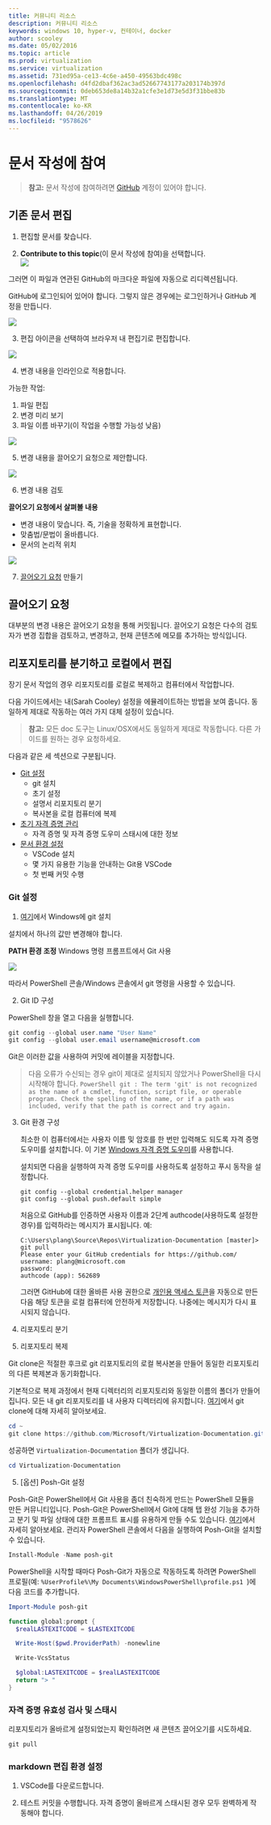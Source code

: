 ```yaml
---
title: 커뮤니티 리소스
description: 커뮤니티 리소스
keywords: windows 10, hyper-v, 컨테이너, docker
author: scooley
ms.date: 05/02/2016
ms.topic: article
ms.prod: virtualization
ms.service: virtualization
ms.assetid: 731ed95a-ce13-4c6e-a450-49563bdc498c
ms.openlocfilehash: d4fd2dbaf362ac3ad52667743177a203174b397d
ms.sourcegitcommit: 0deb653de8a14b32a1cfe3e1d73e5d3f31bbe83b
ms.translationtype: MT
ms.contentlocale: ko-KR
ms.lasthandoff: 04/26/2019
ms.locfileid: "9578626"
---
```

# <a name="contribute-to-the-docs"></a>문서 작성에 참여

> **참고:**  문서 작성에 참여하려면 [GitHub](https://www.github.com) 계정이 있어야 합니다.

## <a name="edit-an-existing-doc"></a>기존 문서 편집

1. 편집할 문서를 찾습니다.  

2. **Contribute to this topic**(이 문서 작성에 참여)을 선택합니다.  
  ![](media/editDoc.png)
  
  그러면 이 파일과 연관된 GitHub의 마크다운 파일에 자동으로 리디렉션됩니다.
  
  GitHub에 로그인되어 있어야 합니다.  그렇지 않은 경우에는 로그인하거나 GitHub 계정을 만듭니다.
  
  ![](media/GitHubView.png)
  
3. 편집 아이콘을 선택하여 브라우저 내 편집기로 편집합니다.
  
  ![](media/GitHubEdit.png)

4. 변경 내용을 인라인으로 적용합니다.
  
  가능한 작업:
  1. 파일 편집
  2. 변경 미리 보기
  3. 파일 이름 바꾸기(이 작업을 수행할 가능성 낮음)
  
  ![](media/GitHubEditor.png)
  
5. 변경 내용을 끌어오기 요청으로 제안합니다.
  
  ![](media/GitHubProposeChange.png)

6. 변경 내용 검토
  
  **끌어오기 요청에서 살펴볼 내용**  
  * 변경 내용이 맞습니다. 즉, 기술을 정확하게 표현합니다.
  * 맞춤법/문법이 올바릅니다.
  * 문서의 논리적 위치
    
  ![](media/GitHubCreatePR.png)

7. [끌어오기 요청](contribute-to-docs.md#pull-requests) 만들기  

## <a name="pull-requests"></a>끌어오기 요청

대부분의 변경 내용은 끌어오기 요청을 통해 커밋됩니다.  끌어오기 요청은 다수의 검토자가 변경 집합을 검토하고, 변경하고, 현재 콘텐츠에 메모를 추가하는 방식입니다.


## <a name="fork-the-repo-and-edit-locally"></a>리포지토리를 분기하고 로컬에서 편집

장기 문서 작업의 경우 리포지토리를 로컬로 복제하고 컴퓨터에서 작업합니다.

다음 가이드에서는 내(Sarah Cooley) 설정을 에뮬레이트하는 방법을 보여 줍니다.  동일하게 제대로 작동하는 여러 가지 대체 설정이 있습니다.

> **참고:** 모든 doc 도구는 Linux/OSX에서도 동일하게 제대로 작동합니다.  다른 가이드를 원하는 경우 요청하세요.

다음과 같은 세 섹션으로 구분됩니다.
* [Git 설정](contribute-to-docs.md#set-up-git)
  * git 설치
  * 초기 설정
  * 설명서 리포지토리 분기
  * 복사본을 로컬 컴퓨터에 복제
* [초기 자격 증명 관리](contribute-to-docs.md#validate-and-stash-credentials)
  * 자격 증명 및 자격 증명 도우미 스태시에 대한 정보
* [문서 환경 설정](contribute-to-docs.md#set-up-markdown-editing-environment)
  * VSCode 설치
  * 몇 가지 유용한 기능을 안내하는 Git용 VSCode
  * 첫 번째 커밋 수행

### <a name="set-up-git"></a>Git 설정

1. [여기](https://git-for-windows.github.io/)에서 Windows에 git 설치

  설치에서 하나의 값만 변경해야 합니다.

  **PATH 환경 조정** Windows 명령 프롬프트에서 Git 사용

  ![](media/GitFromWinCMD.png)

  따라서 PowerShell 콘솔/Windows 콘솔에서 git 명령을 사용할 수 있습니다.

2. Git ID 구성

  PowerShell 창을 열고 다음을 실행합니다.

  ``` PowerShell
  git config --global user.name "User Name"
  git config --global user.email username@microsoft.com
  ```

  Git은 이러한 값을 사용하여 커밋에 레이블을 지정합니다.

  > 다음 오류가 수신되는 경우 git이 제대로 설치되지 않았거나 PowerShell을 다시 시작해야 합니다.
    ``` PowerShell
    git : The term 'git' is not recognized as the name of a cmdlet, function, script file, or operable program. Check the spelling of the name, or if a path was included, verify that the path is correct and try again.
    ```

3. Git 환경 구성

   최소한 이 컴퓨터에서는 사용자 이름 및 암호를 한 번만 입력해도 되도록 자격 증명 도우미를 설치합니다.
   이 기본 [Windows 자격 증명 도우미](https://github.com/Microsoft/Git-Credential-Manager-for-Windows#download-and-install)를 사용합니다.

   설치되면 다음을 실행하여 자격 증명 도우미를 사용하도록 설정하고 푸시 동작을 설정합니다.
   ```
   git config --global credential.helper manager
   git config --global push.default simple
   ```

   처음으로 GitHub를 인증하면 사용자 이름과 2단계 authcode(사용하도록 설정한 경우)를 입력하라는 메시지가 표시됩니다.
   예:
   ```
   C:\Users\plang\Source\Repos\Virtualization-Documentation [master]> git pull
   Please enter your GitHub credentials for https://github.com/
   username: plang@microsoft.com
   password:
   authcode (app): 562689
   ```
   그러면 GitHub에 대한 올바른 사용 권한으로 [개인용 액세스 토큰](https://github.com/settings/tokens)을 자동으로 만든 다음 해당 토큰을 로컬 컴퓨터에 안전하게 저장합니다. 나중에는 메시지가 다시 표시되지 않습니다.

4. 리포지토리 분기

5. 리포지토리 복제

  Git clone은 적절한 후크로 git 리포지토리의 로컬 복사본을 만들어 동일한 리포지토리의 다른 복제본과 동기화합니다.

  기본적으로 복제 과정에서 현재 디렉터리의 리포지토리와 동일한 이름의 폴더가 만들어집니다.  모든 내 git 리포지토리를 내 사용자 디렉터리에 유지합니다.  [여기](http://git-scm.com/docs/git-clone)에서 git clone에 대해 자세히 알아보세요.

  ``` PowerShell
  cd ~
  git clone https://github.com/Microsoft/Virtualization-Documentation.git
  ```

  성공하면 `Virtualization-Documentation` 폴더가 생깁니다.

  ``` PowerShell
  cd Virtualization-Documentation
  ```

5. [옵션] Posh-Git 설정

  Posh-Git은 PowerShell에서 Git 사용을 좀더 친숙하게 만드는 PowerShell 모듈을 만든 커뮤니티입니다.  Posh-Git은 PowerShell에서 Git에 대해 탭 완성 기능을 추가하고 분기 및 파일 상태에 대한 프롬프트 표시를 유용하게 만들 수도 있습니다.  [여기](https://github.com/dahlbyk/posh-git)에서 자세히 알아보세요.  관리자 PowerShell 콘솔에서 다음을 실행하여 Posh-Git을 설치할 수 있습니다.

  ``` PowerShell
  Install-Module -Name posh-git
  ```

  PowerShell을 시작할 때마다 Posh-Git가 자동으로 작동하도록 하려면 PowerShell 프로필(예: `%UserProfile%\My Documents\WindowsPowerShell\profile.ps1 `)에 다음 코드를 추가합니다.

  ``` PowerShell
  Import-Module posh-git

  function global:prompt {
    $realLASTEXITCODE = $LASTEXITCODE

    Write-Host($pwd.ProviderPath) -nonewline

    Write-VcsStatus

    $global:LASTEXITCODE = $realLASTEXITCODE
    return "> "
  }
  ```

### <a name="validate-and-stash-credentials"></a>자격 증명 유효성 검사 및 스태시

  리포지토리가 올바르게 설정되었는지 확인하려면 새 콘텐츠 끌어오기를 시도하세요.

  ``` PowerShell
  git pull
  ```


### <a name="set-up-markdown-editing-environment"></a>markdown 편집 환경 설정

1. VSCode를 다운로드합니다.

6. 테스트 커밋을 수행합니다.  자격 증명이 올바르게 스태시된 경우 모두 완벽하게 작동해야 합니다.



